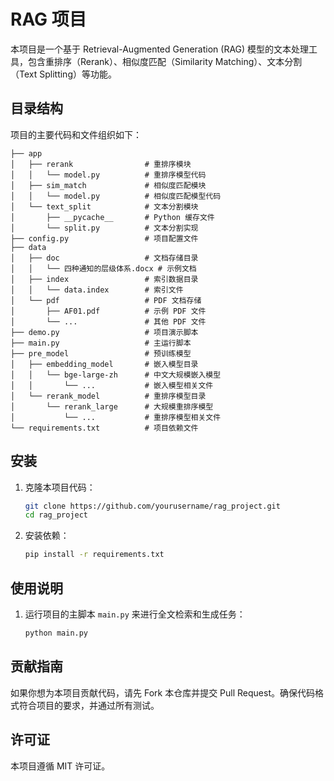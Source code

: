 
# RAG 项目

本项目是一个基于 Retrieval-Augmented Generation (RAG) 模型的文本处理工具，包含重排序（Rerank）、相似度匹配（Similarity Matching）、文本分割（Text Splitting）等功能。

## 目录结构

项目的主要代码和文件组织如下：

```
├── app
│   ├── rerank                # 重排序模块
│   │   └── model.py          # 重排序模型代码
│   ├── sim_match             # 相似度匹配模块
│   │   └── model.py          # 相似度匹配模型代码
│   └── text_split            # 文本分割模块
│       ├── __pycache__       # Python 缓存文件
│       └── split.py          # 文本分割实现
├── config.py                 # 项目配置文件
├── data
│   ├── doc                   # 文档存储目录
│   │   └── 四种通知的层级体系.docx # 示例文档
│   ├── index                 # 索引数据目录
│   │   └── data.index        # 索引文件
│   └── pdf                   # PDF 文档存储
│       ├── AF01.pdf          # 示例 PDF 文件
│       └── ...               # 其他 PDF 文件
├── demo.py                   # 项目演示脚本
├── main.py                   # 主运行脚本
├── pre_model                 # 预训练模型
│   ├── embedding_model       # 嵌入模型目录
│   │   └── bge-large-zh      # 中文大规模嵌入模型
│   │       └── ...           # 嵌入模型相关文件
│   └── rerank_model          # 重排序模型目录
│       └── rerank_large      # 大规模重排序模型
│           └── ...           # 重排序模型相关文件
└── requirements.txt          # 项目依赖文件
```

## 安装

1. 克隆本项目代码：
   ```bash
   git clone https://github.com/yourusername/rag_project.git
   cd rag_project
   ```

2. 安装依赖：
   ```bash
   pip install -r requirements.txt
   ```

## 使用说明

1. 运行项目的主脚本 `main.py` 来进行全文检索和生成任务：
   ```bash
   python main.py
   ```


## 贡献指南

如果你想为本项目贡献代码，请先 Fork 本仓库并提交 Pull Request。确保代码格式符合项目的要求，并通过所有测试。

## 许可证

本项目遵循 MIT 许可证。

